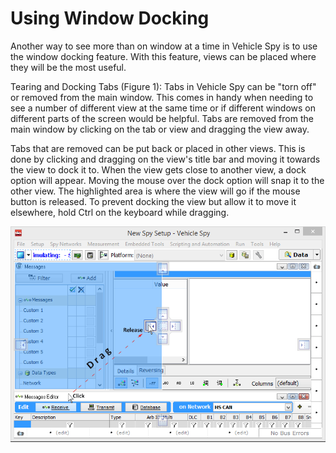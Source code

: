 # Using Window Docking

Another way to see more than on window at a time in Vehicle Spy is to use the window docking feature. With this feature, views can be placed where they will be the most useful.

Tearing and Docking Tabs (Figure 1): Tabs in Vehicle Spy can be "torn off" or removed from the main window. This comes in handy when needing to see a number of different view at the same time or if different windows on different parts of the screen would be helpful. Tabs are removed from the main window by clicking on the tab or view and dragging the view away.

Tabs that are removed can be put back or placed in other views. This is done by clicking and dragging on the view's title bar and moving it towards the view to dock it to. When the view gets close to another view, a dock option will appear. Moving the mouse over the dock option will snap it to the other view. The highlighted area is where the view will go if the mouse button is released. To prevent docking the view but allow it to move it elsewhere, hold Ctrl on the keyboard while dragging.

![Figure 1: Tearing and docking a tab.](<../.gitbook/assets/Intrp2.2 (1).gif>)
